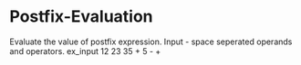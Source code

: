 # Postfix-Evaluation
Evaluate the value of postfix expression.
Input - space seperated operands and operators.
ex_input 12 23 35 + 5 - +
